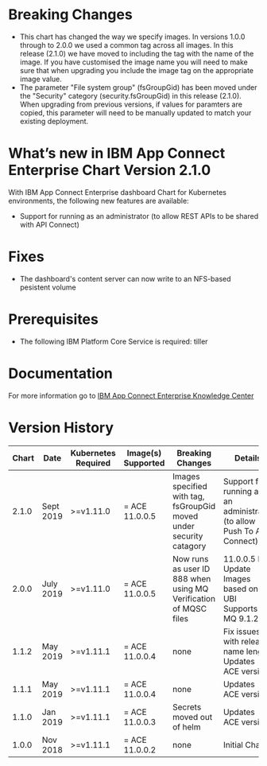 # Breaking Changes

* This chart has changed the way we specify images. In versions 1.0.0 through to 2.0.0 we used a common tag across all images. In this release (2.1.0) we have moved to including the tag with the name of the image. If you have customised the image name you will need to make sure that when upgrading you include the image tag on the appropriate image value.
* The parameter "File system group" (fsGroupGid) has been moved under the "Security" category (security.fsGroupGid) in this release (2.1.0). When upgrading from previous versions, if values for paramters are copied, this parameter will need to be manually updated to match your existing deployment.

# What’s new in IBM App Connect Enterprise Chart Version 2.1.0

With IBM App Connect Enterprise dashboard Chart for Kubernetes environments, the following new
features are available:

* Support for running as an administrator (to allow REST APIs to be shared with API Connect)

# Fixes

* The dashboard's content server can now write to an NFS-based pesistent volume 

# Prerequisites

* The following IBM Platform Core Service is required: tiller

# Documentation

For more information go to [IBM App Connect Enterprise Knowledge Center](https://ibm.biz/ACEv11ContainerDocs)

# Version History

| Chart | Date | Kubernetes Required | Image(s) Supported | Breaking Changes | Details |
| ----- | ---- | ------------------- | ------------------ | ---------------- | ------- |
| 2.1.0 | Sept 2019 | >=v1.11.0 | = ACE 11.0.0.5 | Images specified with tag, fsGroupGid moved under security catagory | Support for running as an administrator (to allow Push To API Connect) |
| 2.0.0 | July 2019 | >=v1.11.0 | = ACE 11.0.0.5 | Now runs as user ID 888 when using MQ<br>Verification of MQSC files | 11.0.0.5 FP Update<br>Images based on UBI <br>Supports MQ 9.1.2 |
| 1.1.2 | May 2019 | >=v1.11.1 | = ACE 11.0.0.4 | none  | Fix issues with release name length<br>Updates ACE version |
| 1.1.1 | May 2019 | >=v1.11.1 | = ACE 11.0.0.4  | none | Updates ACE version |
| 1.1.0 | Jan 2019 | >=v1.11.1 | = ACE 11.0.0.3 | Secrets moved out of helm  | Updates ACE version |
| 1.0.0 | Nov 2018 | >=v1.11.1 | = ACE 11.0.0.2 | none |  Initial Chart |
